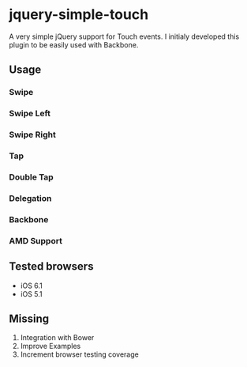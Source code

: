 # jquery-simple-touch
A very simple jQuery support for Touch events. I initialy developed this plugin to be easily used with Backbone.

## Usage
### Swipe
### Swipe Left
### Swipe Right
### Tap
### Double Tap
### Delegation
### Backbone
### AMD Support


## Tested browsers
* iOS 6.1
* iOS 5.1

## Missing
1. Integration with Bower
1. Improve Examples
1. Increment browser testing coverage


